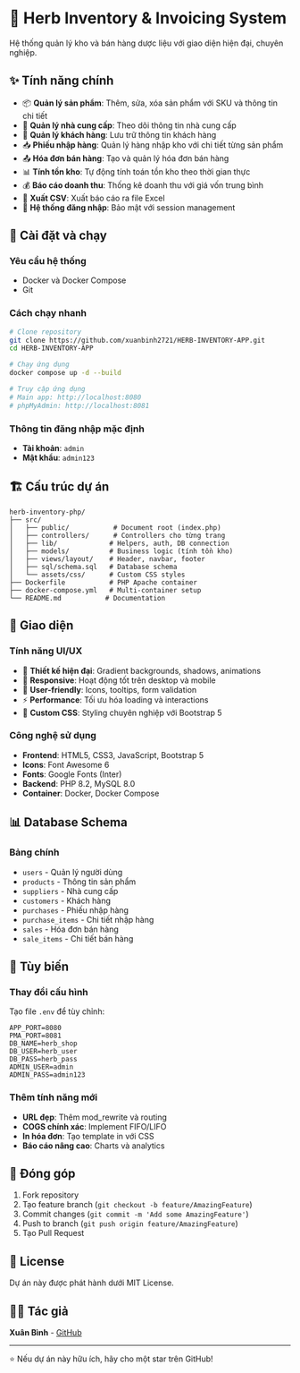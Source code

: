 # 🌿 Herb Inventory & Invoicing System

Hệ thống quản lý kho và bán hàng dược liệu với giao diện hiện đại, chuyên nghiệp.

## ✨ Tính năng chính

- 📦 **Quản lý sản phẩm**: Thêm, sửa, xóa sản phẩm với SKU và thông tin chi tiết
- 🏪 **Quản lý nhà cung cấp**: Theo dõi thông tin nhà cung cấp
- 👥 **Quản lý khách hàng**: Lưu trữ thông tin khách hàng
- 📥 **Phiếu nhập hàng**: Quản lý hàng nhập kho với chi tiết từng sản phẩm
- 📤 **Hóa đơn bán hàng**: Tạo và quản lý hóa đơn bán hàng
- 📊 **Tính tồn kho**: Tự động tính toán tồn kho theo thời gian thực
- 💰 **Báo cáo doanh thu**: Thống kê doanh thu với giá vốn trung bình
- 📄 **Xuất CSV**: Xuất báo cáo ra file Excel
- 🔐 **Hệ thống đăng nhập**: Bảo mật với session management

## 🚀 Cài đặt và chạy

### Yêu cầu hệ thống
- Docker và Docker Compose
- Git

### Cách chạy nhanh

```bash
# Clone repository
git clone https://github.com/xuanbinh2721/HERB-INVENTORY-APP.git
cd HERB-INVENTORY-APP

# Chạy ứng dụng
docker compose up -d --build

# Truy cập ứng dụng
# Main app: http://localhost:8080
# phpMyAdmin: http://localhost:8081
```

### Thông tin đăng nhập mặc định
- **Tài khoản**: `admin`
- **Mật khẩu**: `admin123`

## 🏗️ Cấu trúc dự án

```
herb-inventory-php/
├── src/
│   ├── public/           # Document root (index.php)
│   ├── controllers/      # Controllers cho từng trang
│   ├── lib/             # Helpers, auth, DB connection
│   ├── models/          # Business logic (tính tồn kho)
│   ├── views/layout/    # Header, navbar, footer
│   ├── sql/schema.sql   # Database schema
│   └── assets/css/      # Custom CSS styles
├── Dockerfile           # PHP Apache container
├── docker-compose.yml   # Multi-container setup
└── README.md           # Documentation
```

## 🎨 Giao diện

### Tính năng UI/UX
- 🎨 **Thiết kế hiện đại**: Gradient backgrounds, shadows, animations
- 📱 **Responsive**: Hoạt động tốt trên desktop và mobile
- 🎯 **User-friendly**: Icons, tooltips, form validation
- ⚡ **Performance**: Tối ưu hóa loading và interactions
- 🎨 **Custom CSS**: Styling chuyên nghiệp với Bootstrap 5

### Công nghệ sử dụng
- **Frontend**: HTML5, CSS3, JavaScript, Bootstrap 5
- **Icons**: Font Awesome 6
- **Fonts**: Google Fonts (Inter)
- **Backend**: PHP 8.2, MySQL 8.0
- **Container**: Docker, Docker Compose

## 📊 Database Schema

### Bảng chính
- `users` - Quản lý người dùng
- `products` - Thông tin sản phẩm
- `suppliers` - Nhà cung cấp
- `customers` - Khách hàng
- `purchases` - Phiếu nhập hàng
- `purchase_items` - Chi tiết nhập hàng
- `sales` - Hóa đơn bán hàng
- `sale_items` - Chi tiết bán hàng

## 🔧 Tùy biến

### Thay đổi cấu hình
Tạo file `.env` để tùy chỉnh:
```env
APP_PORT=8080
PMA_PORT=8081
DB_NAME=herb_shop
DB_USER=herb_user
DB_PASS=herb_pass
ADMIN_USER=admin
ADMIN_PASS=admin123
```

### Thêm tính năng mới
- **URL đẹp**: Thêm mod_rewrite và routing
- **COGS chính xác**: Implement FIFO/LIFO
- **In hóa đơn**: Tạo template in với CSS
- **Báo cáo nâng cao**: Charts và analytics

## 🤝 Đóng góp

1. Fork repository
2. Tạo feature branch (`git checkout -b feature/AmazingFeature`)
3. Commit changes (`git commit -m 'Add some AmazingFeature'`)
4. Push to branch (`git push origin feature/AmazingFeature`)
5. Tạo Pull Request

## 📝 License

Dự án này được phát hành dưới MIT License.

## 👨‍💻 Tác giả

**Xuân Bình** - [GitHub](https://github.com/xuanbinh2721)

---

⭐ Nếu dự án này hữu ích, hãy cho một star trên GitHub!
